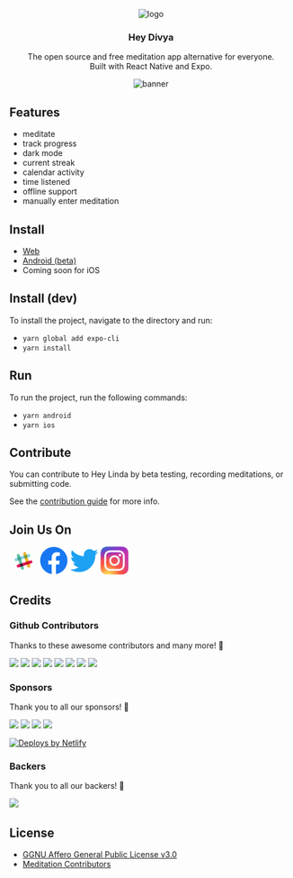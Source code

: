 <p align="center">
  <img src="https://avatars.githubusercontent.com/u/88053790" alt="logo" height="150"/>
</p>
<h3 align="center">
  Hey Divya
</h3>
<p align="center">
  The open source and free meditation app alternative for everyone. <br />Built with React Native and Expo.
</p>
<p align="center">
  <img src="https://user-images.githubusercontent.com/3059371/153682336-44a93448-7630-4103-9a3b-b5109acdafca.jpg" alt="banner" />
</p>

## Features

- meditate
- track progress
- dark mode
- current streak
- calendar activity
- time listened
- offline support
- manually enter meditation

## Install

- [Web](https://webheydiv.netlify.app/)
- [Android (beta)](https://play.google.com/store/apps/details?id=com.meditation.heydiv)
- Coming soon for iOS

## Install (dev)

To install the project, navigate to the directory and run:

- `yarn global add expo-cli`
- `yarn install`

## Run

To run the project, run the following commands:

- `yarn android`
- `yarn ios`

## Contribute

You can contribute to Hey Linda by beta testing, recording meditations, or submitting code.

See the [contribution guide](CONTRIBUTING.md) for more info.

## Join Us On

<a href="https://join.slack.com/t/heydiv/shared_invite/zt-1262koff6-1D7BjNHbFgRhR5FKJoCF0g"><img src="docs/images/logos/slack.gif" height="50px"/></a>
<a href="https://www.facebook.com/heydivbot"><img src="docs/images/logos/facebook.png" height="50px"/></a>
<a href="https://twitter.com/heydiv_app"><img
src="docs/images/logos/twitter.png" height="50px"/></a>
<a href="https://www.instagram.com/heydiv.app/"><img src="docs/images/logos/instagram.jpg" height="50px"/></a>

## Credits

### Github Contributors

Thanks to these awesome contributors and many more! 🧘

[![](https://github.com/trentmercer.png?size=50)](https://github.com/trentmercer)
[![](https://github.com/watadarkstar.png?size=50)](https://github.com/watadarkstar)
[![](https://github.com/AliNisarAhmed.png?size=50)](https://github.com/AliNisarAhmed)
[![](https://github.com/lsmacedo.png?size=50)](https://github.com/lsmacedo)
[![](https://github.com/alexandrvicente.png?size=50)](https://github.com/alexandrvicente)
[![](https://github.com/pedpess.png?size=50)](https://github.com/pedpess)
[![](https://github.com/orama254.png?size=50)](https://github.com/orama254)
[![](https://github.com/Kevan-Y.png?size=50)](https://github.com/Kevan-Y)

### Sponsors

Thank you to all our sponsors! 🥇

<a href="https://opencollective.com/heydiv/sponsor/0/website" target="_blank"><img src="https://opencollective.com/heydiv/sponsor/0/avatar.svg"></a>
<a href="https://opencollective.com/heydiv/sponsor/1/website" target="_blank"><img src="https://opencollective.com/heydiv/sponsor/1/avatar.svg"></a>
<a href="https://opencollective.com/heydiv/sponsor/2/website" target="_blank"><img src="https://opencollective.com/heydiv/sponsor/2/avatar.svg"></a>
<a href="https://opencollective.com/heydiv/sponsor/3/website" target="_blank"><img src="https://opencollective.com/heydiv/sponsor/3/avatar.svg"></a>

<a href="https://www.netlify.com">
  <img src="https://www.netlify.com/img/global/badges/netlify-color-accent.svg" alt="Deploys by Netlify" />
</a>

### Backers

Thank you to all our backers! 🙏

<a href="https://opencollective.com/heydiv#backers" target="_blank"><img src="https://opencollective.com/heydiv/backers.svg?width=890"></a>

## License

- [GGNU Affero General Public License v3.0](https://github.com/heydiv/heydiv-app/blob/main/LICENSE)
- [Meditation
  Contributors](https://github.com/heydiv/heydiv-app/blob/main/MEDITATIONS)
